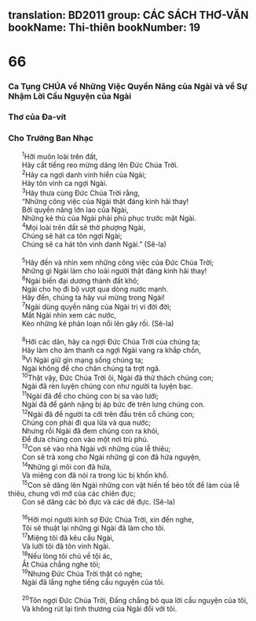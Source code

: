 translation: BD2011
group: CÁC SÁCH THƠ-VĂN
bookName: Thi-thiên 
bookNumber: 19
-------

<div class="title"><h1>66</h1><h3>Ca Tụng CHÚA về Những Việc Quyền Năng của Ngài và về Sự Nhậm Lời Cầu Nguyện của Ngài</h3><h3>Thơ của Ða-vít</h3><h3>Cho Trưởng Ban Nhạc</h3></div>
<span class="verse thi_66_1">  <sup>1</sup>Hỡi muôn loài trên đất,<br/>  Hãy cất tiếng reo mừng dâng lên Ðức Chúa Trời.<br/></span>
<span class="verse thi_66_2">  <sup>2</sup>Hãy ca ngợi danh vinh hiển của Ngài;<br/>  Hãy tôn vinh ca ngợi Ngài.<br/></span>
<span class="verse thi_66_3">  <sup>3</sup>Hãy thưa cùng Ðức Chúa Trời rằng,<br/>  “Những công việc của Ngài thật đáng kinh hãi thay!<br/>  Bởi quyền năng lớn lao của Ngài,<br/>  Những kẻ thù của Ngài phải phủ phục trước mặt Ngài.<br/></span>
<span class="verse thi_66_4">  <sup>4</sup>Mọi loài trên đất sẽ thờ phượng Ngài,<br/>  Chúng sẽ hát ca tôn ngợi Ngài;<br/>  Chúng sẽ ca hát tôn vinh danh Ngài.” (Sê-la)<br/><br/></span>
<span class="verse thi_66_5">  <sup>5</sup>Hãy đến và nhìn xem những công việc của Ðức Chúa Trời;<br/>  Những gì Ngài làm cho loài người thật đáng kinh hãi thay!<br/></span>
<span class="verse thi_66_6">  <sup>6</sup>Ngài biến đại dương thành đất khô;<br/>  Ngài cho họ đi bộ vượt qua dòng nước mạnh.<br/>  Hãy đến, chúng ta hãy vui mừng trong Ngài!<br/></span>
<span class="verse thi_66_7">  <sup>7</sup>Ngài dùng quyền năng của Ngài trị vì đời đời;<br/>  Mắt Ngài nhìn xem các nước,<br/>  Kẻo những kẻ phản loạn nổi lên gây rối. (Sê-la)<br/><br/></span>
<span class="verse thi_66_8">  <sup>8</sup>Hỡi các dân, hãy ca ngợi Ðức Chúa Trời của chúng ta;<br/>  Hãy làm cho âm thanh ca ngợi Ngài vang ra khắp chốn,<br/></span>
<span class="verse thi_66_9">  <sup>9</sup>Vì Ngài giữ gìn mạng sống chúng ta;<br/>  Ngài không để cho chân chúng ta trợt ngã.<br/></span>
<span class="verse thi_66_10">  <sup>10</sup>Thật vậy, Ðức Chúa Trời ôi, Ngài đã thử thách chúng con;<br/>  Ngài đã rèn luyện chúng con như người ta luyện bạc.<br/></span>
<span class="verse thi_66_11">  <sup>11</sup>Ngài đã để cho chúng con bị sa vào lưới;<br/>  Ngài đã để gánh nặng bị áp bức đè trên lưng chúng con.<br/></span>
<span class="verse thi_66_12">  <sup>12</sup>Ngài đã để người ta cỡi trên đầu trên cổ chúng con;<br/>  Chúng con phải đi qua lửa và qua nước;<br/>  Nhưng rồi Ngài đã đem chúng con ra khỏi,<br/>  Ðể đưa chúng con vào một nơi trù phú.<br/></span>
<span class="verse thi_66_13">  <sup>13</sup>Con sẽ vào nhà Ngài với những của lễ thiêu;<br/>  Con sẽ trả xong cho Ngài những gì con đã hứa nguyện,<br/></span>
<span class="verse thi_66_14">  <sup>14</sup>Những gì môi con đã hứa,<br/>  Và miệng con đã nói ra trong lúc bị khốn khổ.<br/></span>
<span class="verse thi_66_15">  <sup>15</sup>Con sẽ dâng lên Ngài những con vật hiến tế béo tốt để làm của lễ thiêu, chung với mỡ của các chiên đực;<br/>  Con sẽ dâng các bò đực và các dê đực. (Sê-la)<br/><br/></span>
<span class="verse thi_66_16">  <sup>16</sup>Hỡi mọi người kính sợ Ðức Chúa Trời, xin đến nghe,<br/>  Tôi sẽ thuật lại những gì Ngài đã làm cho tôi.<br/></span>
<span class="verse thi_66_17">  <sup>17</sup>Miệng tôi đã kêu cầu Ngài,<br/>  Và lưỡi tôi đã tôn vinh Ngài.<br/></span>
<span class="verse thi_66_18">  <sup>18</sup>Nếu lòng tôi chú về tội ác,<br/>  Ắt Chúa chẳng nghe tôi;<br/></span>
<span class="verse thi_66_19">  <sup>19</sup>Nhưng Ðức Chúa Trời thật có nghe;<br/>  Ngài đã lắng nghe tiếng cầu nguyện của tôi.<br/><br/></span>
<span class="verse thi_66_20">  <sup>20</sup>Tôn ngợi Ðức Chúa Trời, Ðấng chẳng bỏ qua lời cầu nguyện của tôi,<br/>  Và không rút lại tình thương của Ngài đối với tôi.<br/></span>
